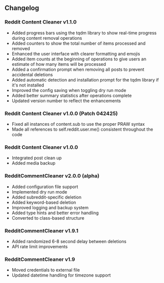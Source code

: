 ## Changelog

### Reddit Content Cleaner v1.1.0
- Added progress bars using the tqdm library to show real-time progress during content removal operations
- Added counters to show the total number of items processed and removed
- Enhanced the user interface with clearer formatting and emojis
- Added item counts at the beginning of operations to give users an estimate of how many items will be processed
- Added a confirmation prompt when removing all posts to prevent accidental deletions
- Added automatic detection and installation prompt for the tqdm library if it's not installed
- Improved the config saving when toggling dry run mode
- Added better summary statistics after operations complete
- Updated version number to reflect the enhancements

### Reddit Content Cleaner v1.0.0 (Patch 042425)
- Fixed all instances of content.sub to use the proper PRAW syntax
- Made all references to self.reddit.user.me() consistent throughout the code

### Reddit Content Cleaner v1.0.0
- Integrated post clean up
- Added media backup

### RedditCommentCleaner v2.0.0 (alpha)
- Added configuration file support
- Implemented dry run mode
- Added subreddit-specific deletion
- Added keyword-based deletion
- Improved logging and backup system
- Added type hints and better error handling
- Converted to class-based structure

### RedditCommentCleaner v1.9.1
- Added randomized 6-8 second delay between deletions
- API rate limit improvements

### RedditCommentCleaner v1.9
- Moved credentials to external file
- Updated datetime handling for timezone support

